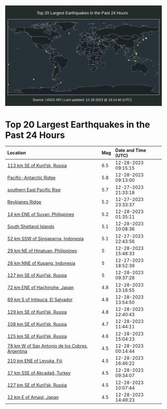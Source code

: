 ![Map](./map.png)

# Top 20 Largest Earthquakes in the Past 24 Hours

| Location | Mag | Date and Time (UTC) |
|:---|:---|:---|
| [113 km SE of Kuril’sk, Russia](https://earthquake.usgs.gov/earthquakes/eventpage/us6000m05c) | 6.5 | 12-28-2023 09:15:15 |
| [Pacific-Antarctic Ridge](https://earthquake.usgs.gov/earthquakes/eventpage/us6000m05d) | 5.8 | 12-28-2023 09:13:00 |
| [southern East Pacific Rise](https://earthquake.usgs.gov/earthquakes/eventpage/us6000m02b) | 5.7 | 12-27-2023 21:33:18 |
| [Reykjanes Ridge](https://earthquake.usgs.gov/earthquakes/eventpage/us6000m03g) | 5.2 | 12-27-2023 23:33:37 |
| [14 km ENE of Suyan, Philippines](https://earthquake.usgs.gov/earthquakes/eventpage/us6000m040) | 5.2 | 12-28-2023 01:35:11 |
| [South Shetland Islands](https://earthquake.usgs.gov/earthquakes/eventpage/us6000m05y) | 5.1 | 12-28-2023 10:08:36 |
| [52 km SSW of Singaparna, Indonesia](https://earthquake.usgs.gov/earthquakes/eventpage/us6000m02j) | 5.1 | 12-27-2023 22:43:56 |
| [29 km NE of Hinatuan, Philippines](https://earthquake.usgs.gov/earthquakes/eventpage/us6000m087) | 5 | 12-28-2023 15:48:33 |
| [26 km NNE of Kupang, Indonesia](https://earthquake.usgs.gov/earthquakes/eventpage/us6000m01a) | 5 | 12-27-2023 18:52:39 |
| [127 km SE of Kuril’sk, Russia](https://earthquake.usgs.gov/earthquakes/eventpage/us6000m05n) | 5 | 12-28-2023 09:37:26 |
| [72 km ENE of Hachinohe, Japan](https://earthquake.usgs.gov/earthquakes/eventpage/us6000m06x) | 4.8 | 12-28-2023 13:16:55 |
| [69 km S of Intipucá, El Salvador](https://earthquake.usgs.gov/earthquakes/eventpage/us6000m074) | 4.8 | 12-28-2023 13:54:50 |
| [129 km SE of Kuril’sk, Russia](https://earthquake.usgs.gov/earthquakes/eventpage/us6000m06q) | 4.8 | 12-28-2023 12:40:43 |
| [108 km SE of Kuril’sk, Russia](https://earthquake.usgs.gov/earthquakes/eventpage/us6000m06f) | 4.7 | 12-28-2023 11:44:11 |
| [125 km SE of Kuril’sk, Russia](https://earthquake.usgs.gov/earthquakes/eventpage/us6000m080) | 4.6 | 12-28-2023 15:04:23 |
| [78 km W of San Antonio de los Cobres, Argentina](https://earthquake.usgs.gov/earthquakes/eventpage/us6000m03v) | 4.5 | 12-28-2023 00:14:44 |
| [210 km ENE of Levuka, Fiji](https://earthquake.usgs.gov/earthquakes/eventpage/us6000m08b) | 4.5 | 12-28-2023 16:46:22 |
| [17 km SSE of Akçadağ, Turkey](https://earthquake.usgs.gov/earthquakes/eventpage/us6000m05l) | 4.5 | 12-28-2023 09:34:07 |
| [127 km SE of Kuril’sk, Russia](https://earthquake.usgs.gov/earthquakes/eventpage/us6000m05x) | 4.5 | 12-28-2023 10:07:44 |
| [12 km E of Amagi, Japan](https://earthquake.usgs.gov/earthquakes/eventpage/us6000m07x) | 4.5 | 12-28-2023 14:49:23 |
